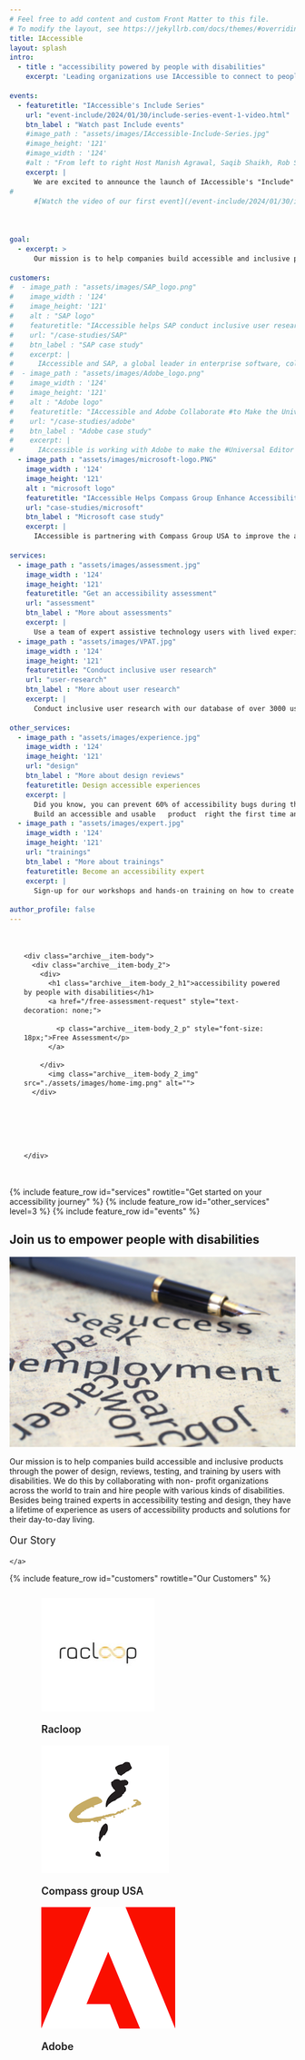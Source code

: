 ```yaml
---
# Feel free to add content and custom Front Matter to this file.
# To modify the layout, see https://jekyllrb.com/docs/themes/#overriding-theme-defaults
title: IAccessible
layout: splash
intro: 
  - title : "accessibility powered by people with disabilities"
    excerpt: 'Leading organizations use IAccessible to connect to people with disabilities for accessibility testing, training, and design reviews.'

events:
  - featuretitle: "IAccessible's Include Series"
    url: "event-include/2024/01/30/include-series-event-1-video.html"
    btn_label : "Watch past Include events"
    #image_path : "assets/images/IAccessible-Include-Series.jpg"
    #image_height: '121'
    #image_width : '124'
    #alt : "From left to right Host Manish Agrawal, Saqib Shaikh, Rob Sinclair, Jennifer Smith sitting behind the table with a banner IAccessible in front"
    excerpt: |
      We are excited to announce the launch of IAccessible's "Include" series. This series is designed to bring together thought leaders, industry experts, and accessibility enthusiasts to discuss the latest trends, challenges, and opportunities in the accessibility space.
#
      #[Watch the video of our first event](/event-include/2024/01/30/include-series-event-1-video.html)



goal:
  - excerpt: >
      Our mission is to help companies build accessible and inclusive products through the power of user research, design, testing, and training by users with disabilities. We do this by collaborating with non- profit organizations across the world to train and hire people with various kinds of disabilities. Besides being trained experts in accessibility testing and design, they have a lifetime of experience as users of accessibility products and solutions for their day-to-day living.

customers:
#  - image_path : "assets/images/SAP_logo.png"
#    image_width : '124'
#    image_height: '121'
#    alt : "SAP logo"
#    featuretitle: "IAccessible helps SAP conduct inclusive user research"
#    url: "/case-studies/SAP"
#    btn_label : "SAP case study"
#    excerpt: |
#      IAccessible and SAP, a global leader in enterprise software, collaborated to conduct user research with people with disabilities for SAP's cloud-based human resources solution, SAP SuccessFactors. The research helped SAP not just build a more inclusive product but also helped lay down a blueprint for their inclusive user research program.
#  - image_path : "assets/images/Adobe_logo.png"
#    image_width : '124'
#    image_height: '121'
#    alt : "Adobe logo"
#    featuretitle: "IAccessible and Adobe Collaborate #to Make the Universal Editor More Inclusive"
#    url: "/case-studies/adobe"
#    btn_label : "Adobe case study"
#    excerpt: |
#      IAccessible is working with Adobe to make the #Universal Editor more inclusive for assistive #technology users by designing a more accessible and #efficient Selection Tool. The goal is to create a #product with input from users with disabilities at #every stage of development. The project demonstrates #the value of designing with people with disabilities #in mind.
  - image_path : "assets/images/microsoft-logo.PNG"
    image_width : '124'
    image_height: '121'
    alt : "microsoft logo"
    featuretitle: "IAccessible Helps Compass Group Enhance Accessibility in Microsoft Cafes"
    url: "case-studies/microsoft"
    btn_label : "Microsoft case study"
    excerpt: |
      IAccessible is partnering with Compass Group USA to improve the accessibility of their innovations in Microsoft cafes and dining facilities. From vending machines to the Rammon vending car, we are helping Compass Group gather valuable feedback from real users with disabilities to ensure their innovations are ready for deployment and meet the needs of all employees.

services:
  - image_path : "assets/images/assessment.jpg"
    image_width : '124'
    image_height: '121'
    featuretitle: "Get an accessibility assessment"
    url: "assessment"
    btn_label : "More about assessments"
    excerpt: |
      Use a team of expert assistive technology users with lived experience of disabilities to assess your web and mobile applications against WCAG 2.1 & section 508 standards for compliance.
  - image_path : "assets/images/VPAT.jpg"
    image_width : '124'
    image_height: '121'
    featuretitle: "Conduct inclusive user research"
    url: "user-research"
    btn_label : "More about user research"
    excerpt: |
      Conduct inclusive user research with our database of over 3000 users with disabilities. Focus on your research while we take care of everything from recruiting to reporting  and more. 
      
other_services:
  - image_path : "assets/images/experience.jpg"
    image_width : '124'
    image_height: '121'
    url: "design"
    btn_label : "More about design reviews"
    featuretitle: Design accessible experiences
    excerpt: |
      Did you know, you can prevent 60% of accessibility bugs during the design of your applications?  
      Build an accessible and usable   product  right the first time and save costly bug fixes later.
  - image_path : "assets/images/expert.jpg"
    image_width : '124'
    image_height: '121'
    url: "trainings"
    btn_label : "More about trainings"
    featuretitle: Become an accessibility expert
    excerpt: |
      Sign-up for our workshops and hands-on training on how to create accessible web and mobile applications. We customize them to your specific needs and meet the learners where they are.

author_profile: false
---
```


    
<div style="padding: 20px 5%;">
  <div class="archive__item">
    

    <div class="archive__item-body">
      <div class="archive__item-body_2">
        <div>
          <h1 class="archive__item-body_2_h1">accessibility powered by people with disabilities</h1>
          <a href="/free-assessment-request" style="text-decoration: none;">

            <p class="archive__item-body_2_p" style="font-size: 18px;">Free Assessment</p>
          </a>
         
        </div>
          <img class="archive__item-body_2_img" src="./assets/images/home-img.png" alt="">
      </div>
        

    
      

      
    </div>
  </div>
</div>



<div id="main" >
  <!-- <h2 class="archive__item-body_8_h1">Get started on your accessibility journey</h2>
  <article class="splash" itemscope itemtype="https://schema.org/CreativeWork">
    <meta itemprop="headline" content="IAccessible">
    <meta itemprop="description" content="People with disabilities power accessibility in your products">
    
    

    <section class="page__content" itemprop="text">


<div class="feature__wrapper" style="margin-top: 60px;">

  
    <div class="feature__item">
      <div class="archive__item">
        
          <div class="archive__item-teaser">
            <img src="/assets/images/assessment.jpg" alt="" width="124" height="121" />
            
          </div>
        

        <div class="archive__item-body">
          
            <h3 class="archive__item-title">Get an accessibility assessment</h3>
          

          
            <div class="archive__item-excerpt">
              <p>Use a team of expert assistive technology users with lived experience of disabilities to assess your web and mobile applications against WCAG 2.1 &amp; section 508 standards for compliance.</p>

            </div>
          

          
            <p><a href="/assessment" class="archive__item-body_2_p" style="text-decoration: none;color: #fff;">More about assessments</a></p>
          
        </div>
      </div>
    </div>
  
    <div class="feature__item">
      <div class="archive__item">
        
          <div class="archive__item-teaser">
            <img src="/assets/images/VPAT.jpg" alt="" width="124" height="121" />
            
          </div>
        

        <div class="archive__item-body">
          
            <h3 class="archive__item-title">Get a VPAT report</h3>
          

          
            <div class="archive__item-excerpt">
              <p>We create VPAT reports to showcase the accessibility conformance of your application . Our VPAT reports provide results against Section 508, WCAG 2.1, and EN 341 549 European standard.</p>

            </div>
          

          
            <p><a href="/assessment#showcase-your-accessibility-conformance-with-standardized-reports" class="archive__item-body_2_p" style="text-decoration: none;color: #fff;">More about VPATs</a></p>
          
        </div>
      </div>
    </div>
  

</div>

<div class="feature__wrapper">

  
    <div class="feature__item">
      <div class="archive__item">
        
          <div class="archive__item-teaser">
            <img src="/assets/images/experience.jpg" alt="" width="124" height="121" />
            
          </div>
        

        <div class="archive__item-body">
          
            <h3 class="archive__item-title">Design accessible experiences</h3>
          

          
            <div class="archive__item-excerpt">
              <p>Did you know, you can prevent 60% of accessibility bugs during the design of your applications? 
Build an accessible and usable   product  right the first time and save costly bug fixes later.</p>

            </div>
          

          
            <p><a href="/design" class="archive__item-body_2_p" style="text-decoration: none;color: #fff;">More about design reviews</a></p>
          
        </div>
      </div>
    </div>
  
    <div class="feature__item">
      <div class="archive__item">
        
          <div class="archive__item-teaser">
            <img src="/assets/images/expert.jpg" alt="" width="124" height="121" />
            
          </div>
        

        <div class="archive__item-body">
          
            <h3 class="archive__item-title">Become an accessibility expert</h3>
          

          
            <div class="archive__item-excerpt">
              <p>Sign-up for our workshops and hands-on training on how to create accessible web and mobile applications. We customize them to your specific needs and meet the learners where they are.</p>

            </div>
          

          
            <p><a href="/trainings" class="archive__item-body_2_p" style="text-decoration: none;color: #fff;">More about trainings</a></p>
          
        </div>
      </div>
    </div>
  

</div>






<h2 class="archive__item-body_8_h1">Join us to empower people with disabilities</h2>
<div class="archive__item-body_8_div">
  <div> 
    <img  src="./assets/images/story.jpg" alt="" class="archive__item-body_8_div_img">
  </div>
  <div class="mrt">
    <p class="archive__item-body_8_div_p">
      Our mission is to help companies build accessible
  and inclusive products through the power of design,
  reviews, testing, and training by users with disabilities. We do this by collaborating with non- profit organizations across the world to train and hire people with various kinds of disabilities. Besides being trained experts in accessibility testing and
  design, they have a lifetime of experience as users of accessibility products and solutions for their day-to-day living.
    </p>
    <a href="/about-us" style="text-decoration: none;">
      <p class="archive__item-body_9_P" style="font-size: 18px;">Our Story</p>

    </a>
  </div>

</div>












    </section>
  </article>
--> 

{% include feature_row id="services" rowtitle="Get started on your accessibility journey" %}
{% include feature_row id="other_services" level=3 %}
{% include feature_row id="events" %}



<h2 class="archive__item-body_8_h1">Join us to empower people with disabilities</h2>
<div class="archive__item-body_8_div">
  <div> 
    <img  src="./assets/images/story.jpg" alt="" class="archive__item-body_8_div_img">
  </div>
  <div class="mrt">
    <p class="archive__item-body_8_div_p">
      Our mission is to help companies build accessible
  and inclusive products through the power of design,
  reviews, testing, and training by users with disabilities. We do this by collaborating with non- profit organizations across the world to train and hire people with various kinds of disabilities. Besides being trained experts in accessibility testing and
  design, they have a lifetime of experience as users of accessibility products and solutions for their day-to-day living.
    </p>
    <a href="/about-us" style="text-decoration: none;">
      <p class="archive__item-body_9_P" style="font-size: 18px;">Our Story</p>

    </a>
  </div>

</div>




{% include feature_row id="customers" rowtitle="Our Customers" %}




<figure class="third " style="padding: 12px 16px;" >

  <div class="archive__item-body_11_div">
    <img src="/assets/images/racloop.jpg" alt="Racloop technologies" />
    <p class="archive__item-body_11_p" style="font-size: 18px;font-weight: 600;">Racloop</p>  

  </div>

  <div class="archive__item-body_11_div">
    <img src="/assets/images/compass-group-logo.PNG" alt="Compass Group logo" />
    <p class="archive__item-body_11_p" style="font-size: 18px;font-weight: 600;">Compass group USA</p>  
 
  </div>
     
  <div class="archive__item-body_11_div">
    <img src="/assets/images/Adobe_logo.png" alt="Adobe" />
    <p class="archive__item-body_11_p" style="font-size: 18px;font-weight: 600;">Adobe</p>  
    

  </div>
</figure>


</div>